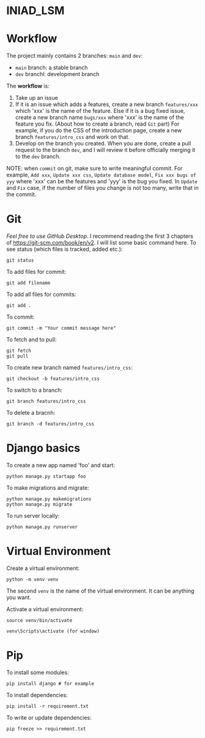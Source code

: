 # INIAD_LSM
# Workflow
The project mainly contains 2 branches: `main` and `dev`:
* `main` branch: a stable branch
* `dev` branchl: development branch

The **workflow** is: 
1. Take up an issue
2.  If it is an issue which adds a features, create a new branch `features/xxx` which 'xxx' is the name of the feature. Else if it is a bug fixed issue, create a new branch name `bugs/xxx` where 'xxx' is the name of the feature you fix. (About how to create a branch, read `Git` part) For example, if you do the CSS of the introduction page, create a new branch `features/intro_css` and work on that.
3.  Develop on the branch you created. When you are done, create a pull request to the branch `dev`, and I will review it before officially merging it to the `dev` branch.


NOTE: when `commit` on git, make sure to write meaningful commit. For example, `Add xxx`, `Update xxx css`, `Update database model`, `Fix xxx bugs of yyy` where 'xxx' can be the features and 'yyy' is the bug you fixed. In `Update` and `Fix` case, if the number of files you change is not too many, write that in the commit.

# Git
*Feel free to use GitHub Desktop*.
I recommend reading the first 3 chapters of https://git-scm.com/book/en/v2. I will list some basic command here.
To see status (which files is tracked, added etc.):
```
git status
```
To add files for commit:
```
git add filename
```
To add all files for commits:
```
git add .
```
To commit:
```
git commit -m "Your commit message here"
```
To fetch and to pull:
```
git fetch
git pull
```
To create new branch named `features/intro_css`:
```
git checkout -b features/intro_css
```
To switch to a branch:
```
git branch features/intro_css
```
To delete a bracnh:
```
git branch -d features/intro_css
```

# Django basics
To create a new app named 'foo' and start:
```
python manage.py startapp foo
```
To make migrations and migrate:
```
python manage.py makemigrations 
python manage.py migrate
```
To run server locally:
```
python manage.py runserver
```

# Virtual Environment
Create a virtual environment:
```
python -m venv venv
```
The second `venv` is the name of the virtual environment. It can be anything you want.

Activate a virtual environment:
```
source venv/bin/activate

venv\Scripts\activate (for window)
```

# Pip
To install some modules:
```
pip install django # for example
```
To install dependencies:
```
pip install -r requirement.txt
```
To write or update dependencies:
```
pip freeze >> requirement.txt
```
